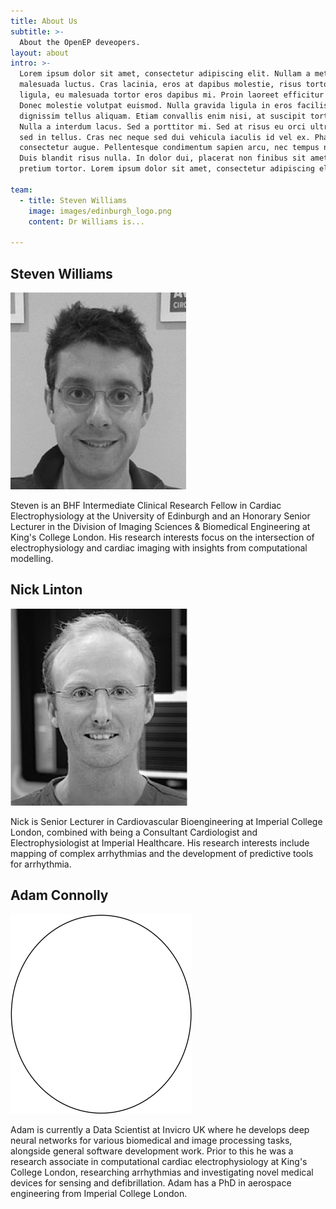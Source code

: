 ```yaml
---
title: About Us
subtitle: >-
  About the OpenEP deveopers.
layout: about
intro: >-
  Lorem ipsum dolor sit amet, consectetur adipiscing elit. Nullam a metus quis lorem
  malesuada luctus. Cras lacinia, eros at dapibus molestie, risus tortor pretium
  ligula, eu malesuada tortor eros dapibus mi. Proin laoreet efficitur suscipit.
  Donec molestie volutpat euismod. Nulla gravida ligula in eros facilisis, sed
  dignissim tellus aliquam. Etiam convallis enim nisi, at suscipit tortor pulvinar at.
  Nulla a interdum lacus. Sed a porttitor mi. Sed at risus eu orci ultricies mattis
  sed in tellus. Cras nec neque sed dui vehicula iaculis id vel ex. Phasellus non
  consectetur augue. Pellentesque condimentum sapien arcu, nec tempus nunc maximus eu.
  Duis blandit risus nulla. In dolor dui, placerat non finibus sit amet, venenatis
  pretium tortor. Lorem ipsum dolor sit amet, consectetur adipiscing elit.

team:
  - title: Steven Williams
    image: images/edinburgh_logo.png
    content: Dr Williams is...

---
```

## Steven Williams
<img src="/images/portrait-sw.png">

Steven is an BHF Intermediate Clinical Research Fellow in Cardiac Electrophysiology at the University of Edinburgh and an Honorary Senior Lecturer in the Division of Imaging Sciences & Biomedical Engineering at  King's College London. His research interests focus on the intersection of electrophysiology and cardiac imaging with insights from computational modelling.

## Nick Linton
<img src="/images/portrait-nl.png">

Nick is Senior Lecturer in Cardiovascular Bioengineering at Imperial College London, combined with being a Consultant Cardiologist and Electrophysiologist at Imperial Healthcare. His research interests include mapping of complex arrhythmias and the development of predictive tools for arrhythmia.


## Adam Connolly
<img src="/images/portrait-ac.png">

Adam is currently a Data Scientist at Invicro UK where he develops deep neural networks for various biomedical and image processing tasks, alongside general software development work. Prior to this he was a research associate in computational cardiac electrophysiology at King's College London, researching arrhythmias and investigating novel medical devices for sensing and defibrillation. Adam has a PhD in aerospace engineering from Imperial College London.
